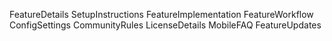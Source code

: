 FeatureDetails
SetupInstructions
FeatureImplementation
FeatureWorkflow
ConfigSettings
CommunityRules
LicenseDetails
MobileFAQ
FeatureUpdates
